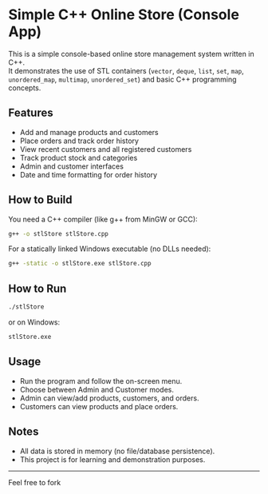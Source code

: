 # Simple C++ Online Store (Console App)

This is a simple console-based online store management system written in C++.  
It demonstrates the use of STL containers (`vector`, `deque`, `list`, `set`, `map`, `unordered_map`, `multimap`, `unordered_set`) and basic C++ programming concepts.

## Features

- Add and manage products and customers
- Place orders and track order history
- View recent customers and all registered customers
- Track product stock and categories
- Admin and customer interfaces
- Date and time formatting for order history

## How to Build

You need a C++ compiler (like g++ from MinGW or GCC):

```sh
g++ -o stlStore stlStore.cpp
```

For a statically linked Windows executable (no DLLs needed):

```sh
g++ -static -o stlStore.exe stlStore.cpp
```

## How to Run

```sh
./stlStore
```
or on Windows:
```sh
stlStore.exe
```

## Usage

- Run the program and follow the on-screen menu.
- Choose between Admin and Customer modes.
- Admin can view/add products, customers, and orders.
- Customers can view products and place orders.

## Notes

- All data is stored in memory (no file/database persistence).
- This project is for learning and demonstration purposes.

---

Feel free to fork